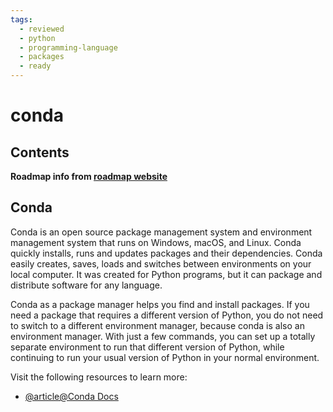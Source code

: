 ```yaml
---
tags:
  - reviewed
  - python
  - programming-language
  - packages
  - ready
---
```


# conda

## Contents

__Roadmap info from [roadmap website](https://roadmap.sh/python/python-package-managers/conda)__

## Conda

Conda is an open source package management system and environment management system that runs on Windows, macOS, and Linux. Conda quickly installs, runs and updates packages and their dependencies. Conda easily creates, saves, loads and switches between environments on your local computer. It was created for Python programs, but it can package and distribute software for any language.

Conda as a package manager helps you find and install packages. If you need a package that requires a different version of Python, you do not need to switch to a different environment manager, because conda is also an environment manager. With just a few commands, you can set up a totally separate environment to run that different version of Python, while continuing to run your usual version of Python in your normal environment.

Visit the following resources to learn more:

- [@article@Conda Docs](https://docs.conda.io/en/latest/)
